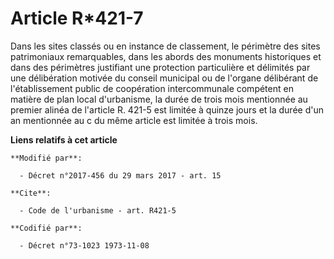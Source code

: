 # Article R*421-7

Dans les sites classés ou en instance de classement, le périmètre des sites patrimoniaux remarquables, dans les abords des
monuments historiques et dans des périmètres justifiant une protection particulière et délimités par une délibération motivée
du conseil municipal ou de l'organe délibérant de l'établissement public de coopération intercommunale compétent en matière
de plan local d'urbanisme, la durée de trois mois mentionnée au premier alinéa de l'article R. 421-5 est limitée à quinze
jours et la durée d'un an mentionnée au c du même article est limitée à trois mois.

**Liens relatifs à cet article**

	**Modifié par**:

	  - Décret n°2017-456 du 29 mars 2017 - art. 15

	**Cite**:

	  - Code de l'urbanisme - art. R421-5

	**Codifié par**:

	  - Décret n°73-1023 1973-11-08

